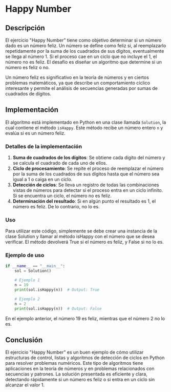 # Happy Number

## Descripción

El ejercicio "Happy Number" tiene como objetivo determinar si un número dado es un número feliz. Un número se define como feliz si, al reemplazarlo repetidamente por la suma de los cuadrados de sus dígitos, eventualmente se llega al número 1. Si el proceso cae en un ciclo que no incluye el 1, el número no es feliz. El desafío es diseñar un algoritmo que determine si un número es feliz o no.

Un número feliz es significativo en la teoría de números y en ciertos problemas matemáticos, ya que describe un comportamiento cíclico interesante y permite el análisis de secuencias generadas por sumas de cuadrados de dígitos.

## Implementación

El algoritmo está implementado en Python en una clase llamada `Solution`, la cual contiene el método `isHappy`. Este método recibe un número entero `n` y evalúa si es un número feliz.

### Detalles de la implementación

1. **Suma de cuadrados de los dígitos**: Se obtiene cada dígito del número y se calcula el cuadrado de cada uno de ellos.
2. **Ciclo de procesamiento**: Se repite el proceso de reemplazar el número por la suma de los cuadrados de sus dígitos hasta que el número sea igual a 1 o caiga en un ciclo.
3. **Detección de ciclos**: Se lleva un registro de todas las combinaciones vistas de números para detectar si el proceso entra en un ciclo infinito. Si se encuentra un ciclo, el número no es feliz.
4. **Determinación del resultado**: Si en algún punto el resultado es 1, el número es feliz. De lo contrario, no lo es.

### Uso

Para utilizar este código, simplemente se debe crear una instancia de la clase Solution y llamar al método isHappy con el número que se desea verificar. El método devolverá True si el número es feliz, y False si no lo es.

### Ejemplo de uso

```python
if __name__ == "__main__":
    sol = Solution()
    
    # Ejemplo 1
    n = 19
    print(sol.isHappy(n))  # Output: True

    # Ejemplo 2
    n = 2
    print(sol.isHappy(n))  # Output: False

```

En el ejemplo anterior, el número 19 es feliz, mientras que el número 2 no lo es.

## Conclusión

El ejercicio "Happy Number" es un buen ejemplo de cómo utilizar estructuras de control, listas y algoritmos de detección de ciclos en Python para resolver problemas numéricos. Este tipo de algoritmos tiene aplicaciones en la teoría de números y en problemas relacionados con secuencias y patrones. La solución presentada es eficiente y clara, detectando rápidamente si un número es feliz o si entra en un ciclo sin alcanzar el valor 1.
